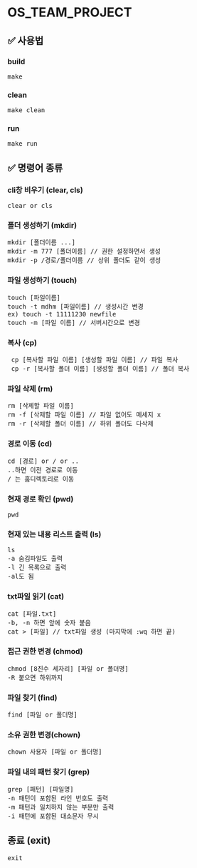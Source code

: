 # OS_TEAM_PROJECT

## ✅ 사용법

### build

<pre>make</pre>

### clean

<pre>make clean</pre>

### run

<pre>make run</pre>

## ✅ 명령어 종류

### cli창 비우기 (clear, cls)

<pre>clear or cls</pre>

### 폴더 생성하기 (mkdir)

<pre>mkdir [폴더이름 ...]
mkdir -m 777 [폴더이름] // 권한 설정하면서 생성
mkdir -p /경로/폴더이름 // 상위 폴더도 같이 생성
</pre>

### 파일 생성하기 (touch)

<pre>touch [파일이름]
touch -t mdhm [파일이름] // 생성시간 변경 
ex) touch -t 11111230 newfile
touch -m [파일 이름] // 서버시간으로 변경
</pre>

### 복사 (cp)

<pre>
 cp [복사할 파일 이름] [생성할 파일 이름] // 파일 복사
 cp -r [복사할 폴더 이름] [생성할 폴더 이름] // 폴더 복사
</pre>

### 파일 삭제 (rm)

<pre>
rm [삭제할 파일 이름]
rm -f [삭제할 파일 이름] // 파일 없어도 메세지 x
rm -r [삭제할 폴더 이름] // 하위 폴더도 다삭제
</pre>

### 경로 이동 (cd)

<pre>
cd [경로] or / or ..
..하면 이전 경로로 이동
/ 는 홈디렉토리로 이동
</pre>

### 현재 경로 확인 (pwd)

<pre>pwd</pre>

### 현재 있는 내용 리스트 출력 (ls)

<pre>
ls
-a 숨김파일도 출력
-l 긴 목록으로 출력
-al도 됨
</pre>

### txt파일 읽기 (cat)

<pre>
cat [파일.txt] 
-b, -n 하면 앞에 숫자 붙음
cat > [파일] // txt파일 생성 (마지막에 :wq 하면 끝)
</pre>

### 접근 권한 변경 (chmod)

<pre>
chmod [8진수 세자리] [파일 or 폴더명]
-R 붙으면 하위까지
</pre>

### 파일 찾기 (find)

<pre>
find [파일 or 폴더명]
</pre>

### 소유 권한 변경(chown)

<pre>
chown 사용자 [파일 or 폴더명]
</pre>

### 파일 내의 패턴 찾기 (grep)

<pre>
grep [패턴] [파일명]
-n 패턴이 포함된 라인 번호도 출력
-m 패턴과 일치하지 않는 부분만 출력
-i 패턴에 포함된 대소문자 무시
</pre>

## 종료 (exit)

<pre>
exit
</pre>
